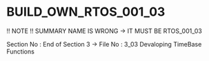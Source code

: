 # BUILD_OWN_RTOS_001_03

!! NOTE !! SUMMARY NAME IS WRONG -> IT MUST BE RTOS_001_03

Section No : End of Section 3 ->  File No : 3_03 Devaloping TimeBase Functions 

